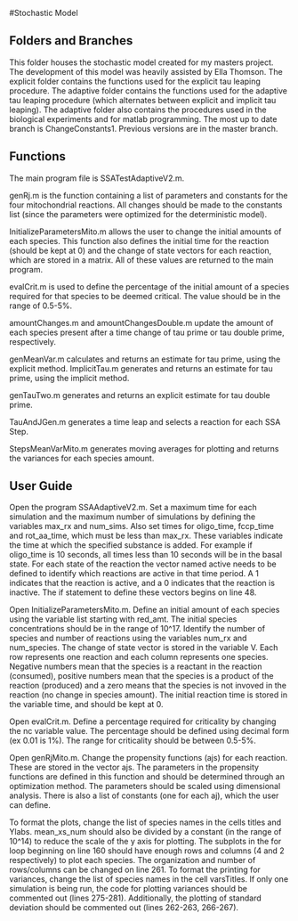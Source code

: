 #Stochastic Model

## Folders and Branches
This folder houses the stochastic model created for my masters project. The development of this model was heavily assisted
by Ella Thomson. The explicit folder contains the functions used for the explicit tau leaping procedure. The adaptive folder contains the functions used for the adaptive tau leaping procedure (which alternates between explicit and implicit tau leaping). The adaptive folder also contains the procedures used in the biological experiments and for matlab programming. The most up to date branch is ChangeConstants1. Previous versions are in the master branch. 

## Functions
The main program file is SSATestAdaptiveV2.m. 

genRj.m is the function containing a list of parameters and constants for the four mitochondrial reactions. All changes should be made to the constants list (since the parameters were optimized for the deterministic model). 

InitializeParametersMito.m allows the user to change the initial amounts of each species. This function also defines the initial time for the reaction (should be kept at 0) and the change of state vectors for each reaction, which are stored in a matrix. All of these values are returned to the main program. 

evalCrit.m is used to define the percentage of the initial amount of a species required for that species to be deemed critical. The value should be in the range of 0.5-5%. 

amountChanges.m and amountChangesDouble.m update the amount of each species present after a time change of tau prime or tau double prime, respectively. 

genMeanVar.m calculates and returns an estimate for tau prime, using the explicit method. ImplicitTau.m generates and returns an estimate for tau prime, using the implicit method. 

genTauTwo.m generates and returns an explicit estimate for tau double prime. 

TauAndJGen.m generates a time leap and selects a reaction for each SSA Step.

StepsMeanVarMito.m generates moving averages for plotting and returns the variances for each species amount. 

## User Guide
Open the program SSAAdaptiveV2.m. Set a maximum time for each simulation and the maximum number of simulations by defining the variables max_rx and num_sims. Also set times for oligo_time, fccp_time and rot_aa_time, which must be less than max_rx. These variables indicate the time at which the specified substance is added. For example if oligo_time is 10 seconds, all times less than 10 seconds will be in the basal state. For each state of the reaction the vector named active needs to be defined to identify which reactions are active in that time period. A 1 indicates that the reaction is active, and a 0 indicates that the reaction is inactive. The if statement to define these vectors begins on line 48. 

Open InitializeParametersMito.m. Define an initial amount of each species using the variable list starting with red_amt. The initial species concentrations should be in the range of 10^17. Identify the number of species and number of reactions using the variables num_rx and num_species. The change of state vector is stored in the variable V. Each row represents one reaction and each column represents one species. Negative numbers mean that the species is a reactant in the reaction (consumed), positive numbers mean that the species is a product of the reaction (produced) and a zero means that the species is not invoved in the reaction (no change in species amount). The initial reaction time is stored in the variable time, and should be kept at 0. 

Open evalCrit.m. Define a percentage required for criticality by changing the nc variable value. The percentage should be defined using decimal form (ex 0.01 is 1%). The range for criticality should be between 0.5-5%. 

Open genRjMito.m. Change the propensity functions (ajs) for each reaction. These are stored in the vector ajs. The parameters in the propensity functions are defined in this function and should be determined through an optimization method. The parameters should be scaled using dimensional analysis. There is also a list of constants (one for each aj), which the user can define. 

To format the plots, change the list of species names in the cells titles and Ylabs. mean_xs_num should also be divided by a constant (in the range of 10^14) to reduce the scale of the y axis for plotting. The subplots in the for loop beginning on line 160 should have enough rows and columns (4 and 2 respectively) to plot each species. The organization and number of rows/columns can be changed on line 261. To format the printing for variances, change the list of species names in the cell varsTitles. If only one simulation is being run, the code for plotting variances should be commented out (lines 275-281). Additionally, the plotting of standard deviation should be commented out (lines 262-263, 266-267). 
